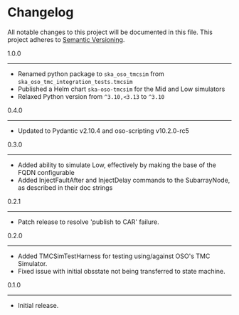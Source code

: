 Changelog
=========

All notable changes to this project will be documented in this file.
This project adheres to [Semantic Versioning](http://semver.org/).

1.0.0
*****
* Renamed python package to `ska_oso_tmcsim` from `ska_oso_tmc_integration_tests.tmcsim`
* Published a Helm chart `ska-oso-tmcsim` for the Mid and Low simulators
* Relaxed Python version from `^3.10,<3.13` to `^3.10`

0.4.0
*****
* Updated to Pydantic v2.10.4 and oso-scripting v10.2.0-rc5

0.3.0
*****

* Added ability to simulate Low, effectively by making the base of the FQDN configurable
* Added InjectFaultAfter and InjectDelay commands to the SubarrayNode, as described in their doc strings

0.2.1
*****

* Patch release to resolve 'publish to CAR' failure.

0.2.0
*****

* Added TMCSimTestHarness for testing using/against OSO's TMC Simulator.
* Fixed issue with initial obsstate not being transferred to state machine.

0.1.0
*****

* Initial release.
